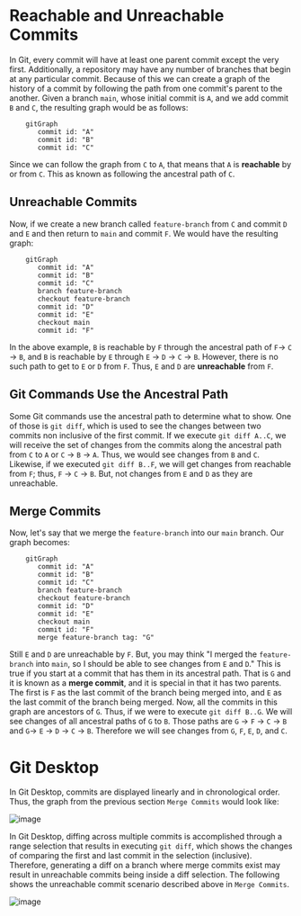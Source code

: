 # Reachable and Unreachable Commits

In Git, every commit will have at least one parent commit except the very first. Additionally, a repository may have any number of branches that begin at any particular commit. Because of this we can create a graph of the history of a commit by following the path from one commit's parent to the another. Given a branch `main`, whose initial commit is `A`, and we add commit `B` and `C`, the resulting graph would be as follows:

```mermaid
    gitGraph
       commit id: "A"
       commit id: "B"
       commit id: "C"
```

Since we can follow the graph from `C` to `A`, that means that `A` is **reachable** by or from `C`. This as known as following the ancestral path of `C`.

## Unreachable Commits

Now, if we create a new branch called `feature-branch` from `C` and commit `D` and `E` and then return to `main` and commit `F`. We would have the resulting graph:

```mermaid
    gitGraph
       commit id: "A"
       commit id: "B"
       commit id: "C"
       branch feature-branch
       checkout feature-branch
       commit id: "D"
       commit id: "E"
       checkout main
       commit id: "F"
```

In the above example, `B` is reachable by `F` through the ancestral path of `F`-> `C` -> `B`,  and `B` is reachable by `E` through `E` -> `D` -> `C` -> `B`. However, there is no such path to get to `E` or `D` from `F`. Thus, `E` and `D` are **unreachable** from `F`.

## Git Commands Use the Ancestral Path

Some Git commands use the ancestral path to determine what to show. One of those is `git diff`, which is used to see the changes between two commits non inclusive of the first commit. If we execute `git diff A..C`, we will receive the set of changes from the commits along the ancestral path from `C` to `A` or `C` -> `B` -> `A`. Thus, we would see changes from `B` and `C`. Likewise, if we executed `git diff B..F`, we will get changes from reachable from `F`; thus, `F` -> `C` -> `B`. But, not changes from `E` and `D` as they are unreachable.

## Merge Commits

Now, let's say that we merge the `feature-branch` into our `main` branch. Our graph becomes:

```mermaid
    gitGraph
       commit id: "A"
       commit id: "B"
       commit id: "C"
       branch feature-branch
       checkout feature-branch
       commit id: "D"
       commit id: "E"
       checkout main
       commit id: "F"
       merge feature-branch tag: "G"
```

Still `E` and `D` are unreachable by `F`. But, you may think "I merged the `feature-branch` into `main`, so I should be able to see changes from `E` and `D`." This is true if you start at a commit that has them in its ancestral path. That is `G` and it is known as a **merge commit**, and it is special in that it has two parents. The first is `F` as the last commit of the branch being merged into, and `E` as the last commit of the branch being merged. Now, all the commits in this graph are ancestors of `G`. Thus, if we were to execute `git diff B..G`. We will see changes of all ancestral paths of `G` to `B`. Those paths are `G` -> `F` -> `C` -> `B` and `G`-> `E` -> `D` -> `C` -> `B`. Therefore we will see changes from `G`, `F`, `E`, `D`, and `C`.

# Git Desktop

In Git Desktop, commits are displayed linearly and in chronological order. Thus, the graph from the previous section `Merge Commits` would look like:

![image](../assets/unreachable-commits-history.png)

In Git Desktop, diffing across multiple commits is accomplished through a range selection that results in executing `git diff`, which shows the changes of comparing the first and last commit in the selection (inclusive). Therefore, generating a diff on a branch where merge commits exist may result in unreachable commits being inside a diff selection. The following shows the unreachable commit scenario described above in `Merge Commits`.

![image](../assets/unreachable-commits-demo.gif)
